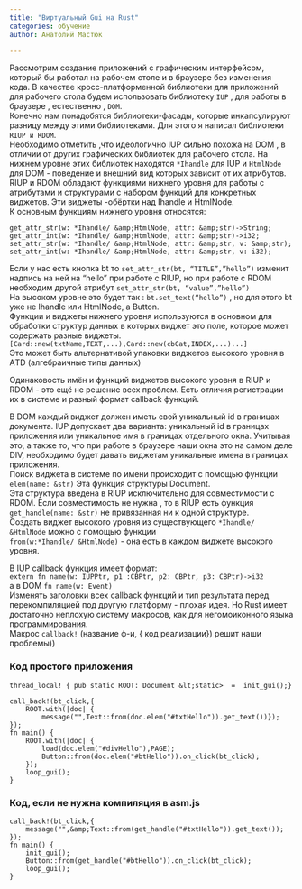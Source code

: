 ```yaml
---
title: "Виртуальный Gui на Rust"
categories: обучение
author: Анатолий Мастюк

---
```


Рассмотрим создание приложений с графическим интерфейсом, который бы работал на рабочем столе и в браузере без изменения кода. В качестве кросс-платформенной библиотеки для приложений для рабочего стола будем использовать библиотеку `IUP` , для работы в браузере , естественно , `DOM`.  
Конечно нам понадобятся библиотеки-фасады, которые инкапсулируют разницу между этими библиотеками. Для этого я написал библиотеки `RIUP и RDOM`.  
Необходимо отметить ,что идеологично IUP сильно похожа на DOM , в отличии от других графических библиотек для рабочего стола. На нижнем уровне этих библиотек находятся `*Ihandle` для IUP и `HtmlNode` для DOM - поведение и внешний вид которых зависит от их атрибутов. RIUP и RDOM обладают функциями нижнего уровня для работы с атрибутами и структурами с набором функций для конкретных виджетов. Эти виджеты -обёртки над Ihandle и HtmlNode.  
К основным функциям нижнего уровня относятся:  
```
get_attr_str(w: *Ihandle/ &amp;HtmlNode, attr: &amp;str)->String;  
get_attr_int(w: *Ihandle/ &amp;HtmlNode, attr: &amp;str)->i32;  
set_attr_str(w: *Ihandle/ &amp;HtmlNode, attr: &amp;str, v: &amp;str);  
set_attr_int(w: *Ihandle/ &amp;HtmlNode, attr: &amp;str, v: i32);  
```

Если у нас есть кнопка bt то `set_attr_str(bt, “TITLE”,”hello”)` изменит надпись на ней на “hello” при работе с RIUP, но при работе с RDOM необходим другой атрибут `set_attr_str(bt, “value”,”hello”)`  
На высоком уровне это будет так : `bt.set_text(“hello”)` , но для этого bt уже не Ihandle или HtmlNode, а Button.  
Функции и виджеты нижнего уровня используются в основном для обработки структур данных в которых виджет это поле, которое может содержать разные виджеты.  
`[Card::new(txtName,TEXT,...),Card::new(cbCat,INDEX,...)...]`  
Это может быть альтернативой упаковки виджетов высокого уровня в АTD (алгебраичные типы данных)  

Одинаковость имён и функций виджетов высокого уровня в RIUP и RDOM - это ещё не решение всех проблем. Есть отличия регистрации их в системе и разный формат callback функций.  

В DOM каждый виджет должен иметь свой уникальный id в границах документа. IUP допускает два варианта: уникальный id в границах приложения или уникальное имя в границах отдельного окна. Учитывая это, а также то, что при работе в браузере наши окна это на самом деле DIV, необходимо будет давать виджетам уникальные имена в границах приложения.  
Поиск виджета в системе по имени происходит с помощью функции `elem(name: &str)` Эта функция структуры Document.  
Эта структура введена в RIUP исключительно для совместимости с RDOM. Если совместимость не нужна , то в RIUP есть функция `get_handle(name: &str)` не привязанная ни к одной структуре.  
Создать виджет высокого уровня из существующего `*Ihandle/ &HtmlNode` можно с помощью функции  
`from(w:*Ihandle/ &HtmlNode)` - она есть в каждом виджете высокого уровня.  

В IUP callback функция имеет формат:  
`extern fn name(w: IUPPtr, p1 :CBPtr, p2: CBPtr, p3: CBPtr)->i32`  
а в DOM `fn name(w: Event)`  
Изменять заголовки всех callback функций и тип результата перед перекомпиляцией под другую платформу - плохая идея. Но Rust имеет достаточно неплохую систему макросов, как для негомоиконного языка программирования.  
Макрос `callback!` (название ф-и, { код реализации}) решит наши проблемы))  

### Код простого приложения

```
thread_local! { pub static ROOT: Document &lt;static>  =  init_gui();}

call_back!(bt_click,{
    ROOT.with(|doc| {
        message("",Text::from(doc.elem("#txtHello")).get_text())});
});	
fn main() {
    ROOT.with(|doc| {
        load(doc.elem("#divHello"),PAGE);
        Button::from(doc.elem("#btHello")).on_click(bt_click);        
    });
    loop_gui();
}
```

### Код, если не нужна компиляция в asm.js

```
call_back!(bt_click,{
    message("",&amp;Text::from(get_handle("#txtHello")).get_text());
});	
fn main() {
    init_gui();	
    Button::from(get_handle("#btHello")).on_click(bt_click);        
    loop_gui();
}
```

